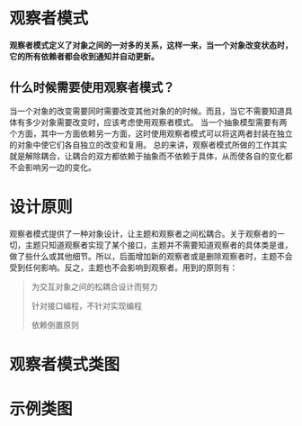 
# 观察者模式

**观察者模式定义了对象之间的一对多的关系，这样一来，当一个对象改变状态时，它的所有依赖者都会收到通知并自动更新。**


## 什么时候需要使用观察者模式？
当一个对象的改变需要同时需要改变其他对象的的时候。而且，当它不需要知道具体有多少对象需要改变时，应该考虑使用观察者模式。
当一个抽象模型需要有两个方面，其中一方面依赖另一方面，这时使用观察者模式可以将这两者封装在独立的对象中使它们各自独立的改变和复用。
总的来讲，观察者模式所做的工作其实就是解除耦合，让耦合的双方都依赖于抽象而不依赖于具体，从而使各自的变化都不会影响另一边的变化。

# 设计原则

观察者模式提供了一种对象设计，让主题和观察者之间松耦合。关于观察者的一切，主题只知道观察者实现了某个接口，主题并不需要知道观察者的具体类是谁，做了些什么或其他细节。所以，后面增加新的观察者或是删除观察者时，主题不会受到任何影响。反之，主题也不会影响到观察者。用到的原则有：
> 为交互对象之间的松耦合设计而努力
>
> 针对接口编程，不针对实现编程
>
> 依赖倒置原则



# 观察者模式类图


# 示例类图

